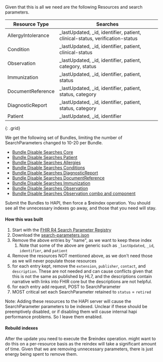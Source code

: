 Given that this is all we need are the following Resources and search parameters.

| Resource Type      | Searches                                                                     |
| ------------------ | ---------------------------------------------------------------------------- |
| AllergyIntolerance | _lastUpdated, _id, identifier, patient, clinical-status, verification-status |
| Condition          | _lastUpdated, _id, identifier, patient, clinical-status                      |
| Observation        | _lastUpdated, _id, identifier, patient, category, status                     |
| Immunization       | _lastUpdated, _id, identifier, patient, status                               |
| DocumentReference  | _lastUpdated, _id, identifier, patient, status, category                         |
| DiagnosticReport   | _lastUpdated, _id, identifier, patient, status, category                     |
| Patient            | _lastUpdated, _id, identifier                                                |
{: .grid}

We get the following set of Bundles, limiting the number of SearchParameters changed to 10-20 per Bundle.

- [Bundle Disable Searches Core](Bundle-disable-searches-core.html)
- [Bundle Disable Searches Patient](Bundle-disable-searches-patient.html)
- [Bundle Disable Searches Allergies](Bundle-disable-searches-allergy.html)
- [Bundle Disable Searches Conditions](Bundle-disable-searches-condition.html)
- [Bundle Disable Searches DiagnosticReport](Bundle-disable-searches-diagnostic.html)
- [Bundle Disable Searches DocumentReference](Bundle-disable-searches-documentreference.html)
- [Bundle Disable Searches Immunization](Bundle-disable-searches-immunization.html)
- [Bundle Disable Searches Observation](Bundle-disable-searches-observation.html)
- [Bundle Disable Searches Observation combo and component](Bundle-disable-searches-observation-c.html)

Submit the Bundles to HAPI, then force a $reindex operation. You should see all the unnecessary indexes go away, and those that you need will stay.

#### How this was built

1. Start with the [FHIR R4 Search Parameter Registry](https://hl7.org/fhir/R4/searchparameter-registry.html)
2. Download the [search-parameters.json](https://hl7.org/fhir/R4/search-parameters.json)
3. Remove the above entries by "name", as we want to keep these index
   1. Note that some of the above are generic such as `_lastUpdated`, `_id`, `identifier`, and `patient`
4. Remove the resources NOT mentioned above, as we don't need those as we will never populate those resources
5. for each entry kept, remove the `extension`,  `publisher`, `contact`, and `description`. These are not needed and can cause conflicts given that this is not the same as published by HL7, and the descriptions contain narrative with links into FHIR core but the descriptions are not helpful.
6. for each entry add request, POST to SearchParameter
7. MOST critical set each SearchParameter retained to `status` = `retired`

Note: Adding these resources to the HAPI server will cause the SearchParameter parameters to be indexed. Unclear if these should be preemptively disabled, or if disabling them will cause internal hapi performance problems. So I leave them enabled.

#### Rebuild indexes

After the update you need to execute the $reindex operation. might want to do this on a per-resource basis as the reindex will take a significant amount of time. Given that we are removing unnecessary parameters, there is just energy being spent to remove them.
